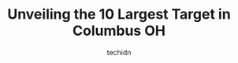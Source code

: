 ---
layout: ampstory
image: https://i0.wp.com/www.depkes.org/wp-content/uploads/2023/06/target-0-in-columbus-oh-1685965998.jpeg?resize=640,853
author: techidn
featured: false
description: Discover the impressive array of Target options in Columbus OH, where you can find 10 of the largest Target establishments in the area. From renowned classics to hidden gems, Columbus OH off
title: Unveiling the 10 Largest Target in Columbus OH
cover:
   title: Unveiling the 10 Largest Target in Columbus OH
   subtitle: Rickpate
   background: https://www.depkes.org/wp-content/uploads/2023/06/target-0-in-columbus-oh-1685965998.jpeg

pages: 
 - layout: thirds
   top: <h1>#1 Target</h1>
   bottom: "<p>This used to be my fav location… but now the whole store is chaotic and unwelcoming. I dont know why they bother offering drive up service if you have to wait 45 min</p>"
   background: https://www.depkes.org/wp-content/uploads/2023/06/target-1-in-columbus-oh-1685965998.jpeg
   backgroundblur: true
 - layout: thirds
   top: <h1>#2 Target</h1>
   bottom: "<p>1717 Olentangy River Rd, Columbus, OH 43212, United States</p>"
   background: https://www.depkes.org/wp-content/uploads/2023/06/target-2-in-columbus-oh-1685965998.jpeg
   cta:
      link: https://www.depkes.org/blog/unveiling-the-10-largest-target-in-columbus-oh/
      text: Unveiling the 10 Largest Target in Columbus OH
 - layout: thirds
   top: <h1>#3 Target</h1>
   bottom: "<p>3955 E Broad St, Whitehall, OH 43213, United States</p>"
   background: https://www.depkes.org/wp-content/uploads/2023/06/target-3-in-columbus-oh-1685965999.jpeg
   cta:
      link: https://www.depkes.org/blog/unveiling-the-10-largest-target-in-columbus-oh/
      text: Unveiling the 10 Largest Target in Columbus OH
 - layout: thirds
   top: <h1>#4 Target</h1>
   bottom: "<p>8100 E Broad St, Reynoldsburg, OH 43068, United States</p>"
   background: https://images.unsplash.com/photo-1632260260864-caf7fde5ec36?ixlib=rb-4.0.3&ixid=MnwxMjA3fDB8MHxwaG90by1wYWdlfHx8fGVufDB8fHx8&auto=format&fit=crop&w=640&h=853&q=80
   cta:
      link: https://www.depkes.org/blog/unveiling-the-10-largest-target-in-columbus-oh/
      text: Unveiling the 10 Largest Target in Columbus OH
 - layout: thirds
   top: <h1>#5 Target</h1>
   bottom: "<p>4211 Trueman Blvd, Hilliard, OH 43026, United States</p>"
   background: https://images.unsplash.com/photo-1609083590460-7b8cc0ca65f8?ixlib=rb-4.0.3&ixid=MnwxMjA3fDB8MHxwaG90by1wYWdlfHx8fGVufDB8fHx8&auto=format&fit=crop&w=640&h=853&q=80
   cta:
      link: https://www.depkes.org/blog/unveiling-the-10-largest-target-in-columbus-oh/
      text: Unveiling the 10 Largest Target in Columbus OH
 - layout: thirds
   top: <h1>#6 Target</h1>
   bottom: "<p>1485 Polaris Pkwy, Columbus, OH 43240, United States</p>"
   background: https://images.unsplash.com/photo-1462556791646-c201b8241a94?ixlib=rb-4.0.3&ixid=MnwxMjA3fDB8MHxwaG90by1wYWdlfHx8fGVufDB8fHx8&auto=format&fit=crop&w=640&h=853&q=80
   cta:
      link: https://www.depkes.org/blog/unveiling-the-10-largest-target-in-columbus-oh/
      text: Unveiling the 10 Largest Target in Columbus OH
 - layout: thirds
   top: <h1>#7 Target</h1>
   bottom: "<p>2437 Taylor Park Dr, Reynoldsburg, OH 43068, United States</p>"
   background: https://images.unsplash.com/photo-1591393223703-56fe1347ac62?ixlib=rb-4.0.3&ixid=MnwxMjA3fDB8MHxwaG90by1wYWdlfHx8fGVufDB8fHx8&auto=format&fit=crop&w=640&h=853&q=80
   cta:
      link: https://www.depkes.org/blog/unveiling-the-10-largest-target-in-columbus-oh/
      text: Unveiling the 10 Largest Target in Columbus OH
 - layout: thirds
   middle: Continue reading...
   background: https://images.unsplash.com/photo-1518640467707-6811f4a6ab73?ixlib=rb-4.0.3&ixid=MnwxMjA3fDB8MHxwaG90by1wYWdlfHx8fGVufDB8fHx8&auto=format&fit=crop&w=640&h=853&q=80
   cta:
      link: https://www.depkes.org/blog/unveiling-the-10-largest-target-in-columbus-oh/
      text: Unveiling the 10 Largest Target in Columbus OH
      
---